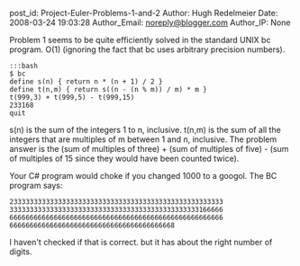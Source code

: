 post_id: Project-Euler-Problems-1-and-2
Author: Hugh Redelmeier
Date: 2008-03-24 19:03:28
Author_Email: noreply@blogger.com
Author_IP: None

Problem 1 seems to be quite efficiently solved in the standard UNIX bc
program.  O(1) (ignoring the fact that bc uses arbitrary precision numbers).

    :::bash
    $ bc
    define s(n) { return n * (n + 1) / 2 }
    define t(n,m) { return s((n - (n % m)) / m) * m }
    t(999,3) + t(999,5) - t(999,15)
    233168
    quit

s(n) is the sum of the integers 1 to n, inclusive.
t(n,m) is the sum of all the integers that are multiples of m between 1 and n, inclusive.
The problem answer is the (sum of multiples of three) + (sum of multiples of
five) - (sum of multiples of 15 since they would have been counted twice).

Your C# program would choke if you changed 1000 to a googol.  The BC program says:

    23333333333333333333333333333333333333333333333333333
    33333333333333333333333333333333333333333333333166666
    66666666666666666666666666666666666666666666666666666
    66666666666666666666666666666666666666668

I haven't checked if that is correct. but it has about the right number of digits.
